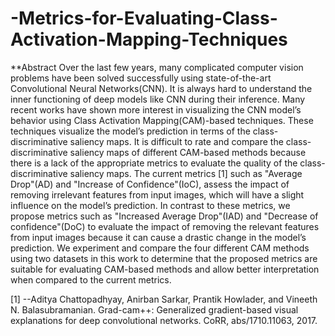# -Metrics-for-Evaluating-Class-Activation-Mapping-Techniques

**Abstract
Over the last few years, many complicated computer vision problems have been solved successfully
using state-of-the-art Convolutional Neural Networks(CNN). It is always hard to understand the
inner functioning of deep models like CNN during their inference. Many recent works have shown
more interest in visualizing the CNN model’s behavior using Class Activation Mapping(CAM)-based
techniques. These techniques visualize the model’s prediction in terms of the class-discriminative
saliency maps. It is difficult to rate and compare the class-discriminative saliency maps of different
CAM-based methods because there is a lack of the appropriate metrics to evaluate the quality of
the class-discriminative saliency maps. The current metrics [1] such as "Average Drop"(AD) and
"Increase of Confidence"(IoC), assess the impact of removing irrelevant features from input images,
which will have a slight influence on the model’s prediction. In contrast to these metrics, we propose
metrics such as "Increased Average Drop"(IAD) and "Decrease of confidence"(DoC) to evaluate the
impact of removing the relevant features from input images because it can cause a drastic change
in the model’s prediction. We experiment and compare the four different CAM methods using two
datasets in this work to determine that the proposed metrics are suitable for evaluating CAM-based
methods and allow better interpretation when compared to the current metrics.

[1] --Aditya Chattopadhyay, Anirban Sarkar, Prantik Howlader, and Vineeth N. Balasubramanian. Grad-cam++:
Generalized gradient-based visual explanations for deep convolutional networks. CoRR, abs/1710.11063, 2017.

